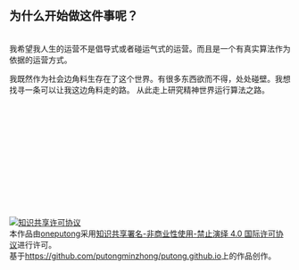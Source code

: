 

为什么开始做这件事呢？
-----------------
<br />
我希望我人生的运营不是倡导式或者碰运气式的运营。而且是一个有真实算法作为依据的运营方式。


我既然作为社会边角料生存在了这个世界。有很多东西欲而不得，处处碰壁。我想找寻一条可以让我这边角料走的路。
从此走上研究精神世界运行算法之路。




 

 <br /><br /><br /><br /><br /><br /><br /><br /><br /><br /><br /><br />
 <a rel="license" href="http://creativecommons.org/licenses/by-nc-nd/4.0/"><img alt="知识共享许可协议" style="border-width:0"
      src="https://i.creativecommons.org/l/by-nc-nd/4.0/88x31.png" /></a><br />本作品由<a
    xmlns:cc="http://creativecommons.org/ns#" href="https://github.com/putongminzhong/putong.github.io"
    property="cc:attributionName" rel="cc:attributionURL">oneputong</a>采用<a rel="license"
    href="http://creativecommons.org/licenses/by-nc-nd/4.0/">知识共享署名-非商业性使用-禁止演绎 4.0 国际许可协议</a>进行许可。<br />基于<a
    xmlns:dct="http://purl.org/dc/terms/" href="https://github.com/putongminzhong/putong.github.io"
    rel="dct:source">https://github.com/putongminzhong/putong.github.io</a>上的作品创作。
